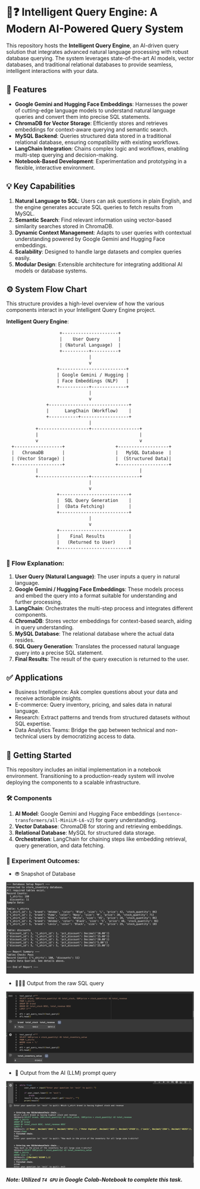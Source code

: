 # 🧠❓ Intelligent Query Engine: A Modern AI-Powered Query System

This repository hosts the **Intelligent Query Engine**, an AI-driven query solution that integrates advanced natural language processing with robust database querying. The system leverages state-of-the-art AI models, vector databases, and traditional relational databases to provide seamless, intelligent interactions with your data.

## 🌱 Features

- **Google Gemini and Hugging Face Embeddings**: Harnesses the power of cutting-edge language models to understand natural language queries and convert them into precise SQL statements.
- **ChromaDB for Vector Storage**: Efficiently stores and retrieves embeddings for context-aware querying and semantic search.
- **MySQL Backend**: Queries structured data stored in a traditional relational database, ensuring compatibility with existing workflows.
- **LangChain Integration**: Chains complex logic and workflows, enabling multi-step querying and decision-making.
- **Notebook-Based Development**: Experimentation and prototyping in a flexible, interactive environment.

## 💡 Key Capabilities

1. **Natural Language to SQL**: Users can ask questions in plain English, and the engine generates accurate SQL queries to fetch results from MySQL.
2. **Semantic Search**: Find relevant information using vector-based similarity searches stored in ChromaDB.
3. **Dynamic Context Management**: Adapts to user queries with contextual understanding powered by Google Gemini and Hugging Face embeddings.
4. **Scalability**: Designed to handle large datasets and complex queries easily.
5. **Modular Design**: Extensible architecture for integrating additional AI models or database systems.

## ⚙️ System Flow Chart

This structure provides a high-level overview of how the various components interact in your Intelligent Query Engine project. 

**Intelligent Query Engine**:

```
                    +---------------------+
                    |    User Query       |
                    | (Natural Language)  |
                    +----------+----------+
                               |
                               v
                   +-------------------------+
                   | Google Gemini / Hugging |
                   | Face Embeddings (NLP)   |
                   +-----------+-------------+
                               |
                               v
               +------------------------------+
               |      LangChain (Workflow)    |
               +-----------+------------------+
                               |
           +-------------------+------------------+
           |                                      |
           v                                      v
  +------------------+                   +-------------------+
  |   ChromaDB       |                   |   MySQL Database  |
  | (Vector Storage) |                   |  (Structured Data)|
  +------------------+                   +-------------------+
           |                                      |
           +-------------------+------------------+
                               |
                               v
                   +--------------------------+
                   |  SQL Query Generation    |
                   |  (Data Fetching)         |
                   +--------------------------+
                               |
                               v
                   +--------------------------+
                   |    Final Results         |
                   |   (Returned to User)     |
                   +--------------------------+
```

### 🔄 Flow Explanation:
1. **User Query (Natural Language)**: The user inputs a query in natural language.
2. **Google Gemini / Hugging Face Embeddings**: These models process and embed the query into a format suitable for understanding and further processing.
3. **LangChain**: Orchestrates the multi-step process and integrates different components.
4. **ChromaDB**: Stores vector embeddings for context-based search, aiding in query understanding.
5. **MySQL Database**: The relational database where the actual data resides.
6. **SQL Query Generation**: Translates the processed natural language query into a precise SQL statement.
7. **Final Results**: The result of the query execution is returned to the user.

## ✅ Applications

- Business Intelligence: Ask complex questions about your data and receive actionable insights.
- E-commerce: Query inventory, pricing, and sales data in natural language.
- Research: Extract patterns and trends from structured datasets without SQL expertise.
- Data Analytics Teams: Bridge the gap between technical and non-technical users by democratizing access to data.

## 🚜 Getting Started

This repository includes an initial implementation in a notebook environment. Transitioning to a production-ready system will involve deploying the components to a scalable infrastructure.

### 🛠 Components
1. **AI Model**: Google Gemini and Hugging Face embeddings (`sentence-transformers/all-MiniLM-L6-v2`) for query understanding.
2. **Vector Database**: ChromaDB for storing and retrieving embeddings.
3. **Relational Database**: MySQL for structured data storage.
4. **Orchestration**: LangChain for chaining steps like embedding retrieval, query generation, and data fetching.

### 🔬 Experiment Outcomes:

- ⛃ Snapshot of Database 

![database](images/database.png)

- 👨🏻‍💻 Output from the raw SQL query

![raw sql query](images/raw_query.png)

- 🦾 Output from the AI (LLM) prompt query

![ai prompt query](images/ai_query.png)

##### Note: Utilized `T4 GPU` in Google Colab-Notebook to complete this task.

